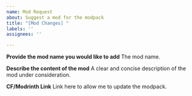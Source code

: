 ```yaml
---
name: Mod Request
about: Suggest a mod for the modpack
title: "[Mod Changes] "
labels: ''
assignees: ''

---
```


**Provide the mod name you would like to add**
The mod name.

**Describe the content of the mod**
A clear and concise description of the mod under consideration. 

**CF/Modrinth Link**
Link here to allow me to update the modpack.
